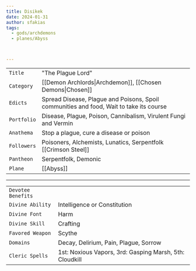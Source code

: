 ```yaml
---
title: Disikek
date: 2024-01-31
author: sfakias
tags:
  - gods/archdemons
  - planes/Abyss



---
```

| | |
| --- | --- |
| `Title` | "The Plague Lord" |
| `Category` | [[Demon Archlords\|Archdemon]], [[Chosen Demons\|Chosen]] |
| `Edicts` | Spread Disease, Plague and Poisons, Spoil communities and food, Wait to take its course |
| `Portfolio` | Disease, Plague, Poison, Cannibalism, Virulent Fungi and Vermin |
| `Anathema` | Stop a plague, cure a disease or poison |
| `Followers` | Poisoners, Alchemists, Lunatics, Serpentfolk [[Crimson Steel]] |
| `Pantheon` | Serpentfolk, Demonic |
| `Plane` | [[Abyss]] |

---
| | |
| --- | --- |
| `Devotee Benefits` |
| `Divine Ability` | Intelligence or Constitution |
| `Divine Font` | Harm |
| `Divine Skill` | Crafting |
| `Favored Weapon` | Scythe |
| `Domains` | Decay, Delirium, Pain, Plague, Sorrow |
| `Cleric Spells` | 1st: Noxious Vapors, 3rd: Gasping Marsh, 5th: Cloudkill |
